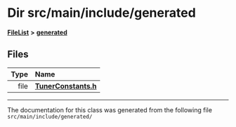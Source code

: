 

# Dir src/main/include/generated



[**FileList**](files.md) **>** [**generated**](dir_0124c58e4f5bd23a187964ec70117c77.md)












## Files

| Type | Name |
| ---: | :--- |
| file | [**TunerConstants.h**](TunerConstants_8h.md) <br> |



























































------------------------------
The documentation for this class was generated from the following file `src/main/include/generated/`

